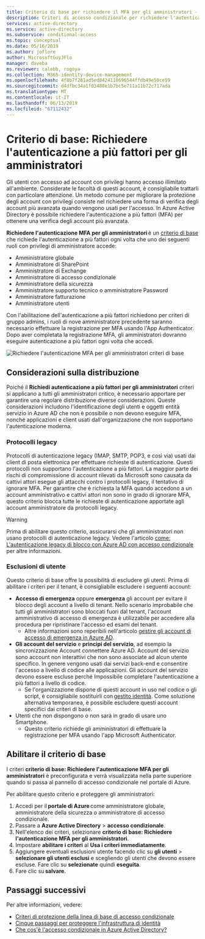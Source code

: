 ```yaml
---
title: Criterio di base per richiedere il MFA per gli amministratori - Azure Active Directory
description: Criteri di accesso condizionale per richiedere l'autenticazione a più fattori per gli amministratori
services: active-directory
ms.service: active-directory
ms.subservice: conditional-access
ms.topic: conceptual
ms.date: 05/16/2019
ms.author: joflore
author: MicrosoftGuyJFlo
manager: daveba
ms.reviewer: calebb, rogoya
ms.collection: M365-identity-device-management
ms.openlocfilehash: 4f8b7f281ad5ed8424110696544ffdb49e50ce59
ms.sourcegitcommit: d4dfbc34a1f03488e1b7bc5e711a11b72c717ada
ms.translationtype: MT
ms.contentlocale: it-IT
ms.lasthandoff: 06/13/2019
ms.locfileid: "67112432"
---
```

# <a name="baseline-policy-require-mfa-for-admins"></a>Criterio di base: Richiedere l'autenticazione a più fattori per gli amministratori

Gli utenti con accesso ad account con privilegi hanno accesso illimitato all'ambiente. Considerate le facoltà di questi account, è consigliabile trattarli con particolare attenzione. Un metodo comune per migliorare la protezione degli account con privilegi consiste nel richiedere una forma di verifica degli account più avanzata quando vengono usati per l'accesso. In Azure Active Directory è possibile richiedere l'autenticazione a più fattori (MFA) per ottenere una verifica degli account più avanzata.

**Richiedere l'autenticazione MFA per gli amministratori** è un [criterio di base](concept-baseline-protection.md) che richiede l'autenticazione a più fattori ogni volta che uno dei seguenti ruoli con privilegi di amministratore accede:

* Amministratore globale
* Amministratore di SharePoint
* Amministratore di Exchange
* Amministratore di accesso condizionale
* Amministratore della sicurezza
* Amministratore supporto tecnico o amministratore Password
* Amministratore fatturazione
* Amministratore utenti

Con l'abilitazione dell'autenticazione a più fattori richiedono per criteri di gruppo admins, i ruoli di nove amministratore precedente saranno necessario effettuare la registrazione per MFA usando l'App Authenticator. Dopo aver completata la registrazione MFA, gli amministratori dovranno eseguire autenticazione a più fattori ogni volta che accedi.

![Richiedere l'autenticazione MFA per gli amministratori criteri di base](./media/howto-baseline-protect-administrators/baseline-policy-require-mfa-for-admins.png)

## <a name="deployment-considerations"></a>Considerazioni sulla distribuzione

Poiché il **Richiedi autenticazione a più fattori per gli amministratori** criteri si applicano a tutti gli amministratori critico, è necessario apportare per garantire una regolare distribuzione diverse considerazioni. Queste considerazioni includono l'identificazione degli utenti e oggetti entità servizio in Azure AD che non è possibile o non devono eseguire MFA, nonché applicazioni e client usati dall'organizzazione che non supportano l'autenticazione moderna.

### <a name="legacy-protocols"></a>Protocolli legacy

Protocolli di autenticazione legacy (IMAP, SMTP, POP3, e così via) usati dai client di posta elettronica per effettuare richieste di autenticazione. Questi protocolli non supportano l'autenticazione a più fattori. La maggior parte dei rischi di compromissione di account rilevati da Microsoft sono causata da cattivi attori esegue gli attacchi contro i protocolli legacy, il tentativo di ignorare MFA. Per garantire che è richiesta la MFA quando accedono a un account amministrativo e cattivi attori non sono in grado di ignorare MFA, questo criterio blocca tutte le richieste di autenticazione apportate agli account amministratore da protocolli legacy.

> [!WARNING]
> Prima di abilitare questo criterio, assicurarsi che gli amministratori non usano protocolli di autenticazione legacy. Vedere l'articolo [come: L'autenticazione legacy di blocco con Azure AD con accesso condizionale](howto-baseline-protect-legacy-auth.md#identify-legacy-authentication-use) per altre informazioni.

### <a name="user-exclusions"></a>Esclusioni di utente

Questo criterio di base offre la possibilità di escludere gli utenti. Prima di abilitare i criteri per il tenant, è consigliabile escludere i seguenti account:

* **Accesso di emergenza** oppure **emergenza** gli account per evitare il blocco degli account a livello di tenant. Nello scenario improbabile che tutti gli amministratori sono bloccati fuori dal tenant, l'account amministrativo di accesso di emergenza è utilizzabile per accedere alla procedura per ripristinare l'accesso ed esami del tenant.
   * Altre informazioni sono reperibili nell'articolo [gestire gli account di accesso di emergenza in Azure AD](../users-groups-roles/directory-emergency-access.md).
* **Gli account del servizio** e **principi del servizio**, ad esempio la sincronizzazione Account connettere Azure AD. Account del servizio sono account non interattivi che non sono associate ad alcun utente specifico. In genere vengono usati dai servizi back-end e consentire l'accesso a livello di codice alle applicazioni. Gli account del servizio devono essere escluse perché Impossibile completare l'autenticazione a più fattori a livello di codice.
   * Se l'organizzazione dispone di questi account in uso nel codice o gli script, è consigliabile sostituirli con [gestito identità](../managed-identities-azure-resources/overview.md). Come soluzione alternativa temporanea, è possibile escludere questi account specifici dai criteri di base.
* Utenti che non dispongono o non sarà in grado di usare uno Smartphone.
   * Questo criterio richiede gli amministratori di effettuare la registrazione per MFA usando l'app Microsoft Authenticator.

## <a name="enable-the-baseline-policy"></a>Abilitare il criterio di base

I criteri **criterio di base: Richiedere l'autenticazione MFA per gli amministratori** è preconfigurata e verrà visualizzata nella parte superiore quando si passa al pannello di accesso condizionale nel portale di Azure.

Per abilitare questo criterio e proteggere gli amministratori:

1. Accedi per il **portale di Azure** come amministratore globale, amministratore della sicurezza o amministratore di accesso condizionale.
1. Passare a **Azure Active Directory** > **accesso condizionale**.
1. Nell'elenco dei criteri, selezionare **criterio di base: Richiedere l'autenticazione MFA per gli amministratori**.
1. Impostare **abilitare i criteri** al **Usa i criteri immediatamente**.
1. Aggiungere eventuali esclusioni utente facendo clic su **gli utenti** > **selezionare gli utenti esclusi** e scegliendo gli utenti che devono essere escluse. Fare clic su **selezionate** quindi **eseguita**.
1. Fare clic su **salvare**.

## <a name="next-steps"></a>Passaggi successivi

Per altre informazioni, vedere:

* [Criteri di protezione della linea di base di accesso condizionale](concept-baseline-protection.md)
* [Cinque passaggi per proteggere l'infrastruttura di identità](../../security/azure-ad-secure-steps.md)
* [Che cos'è l'accesso condizionale in Azure Active Directory?](overview.md)

